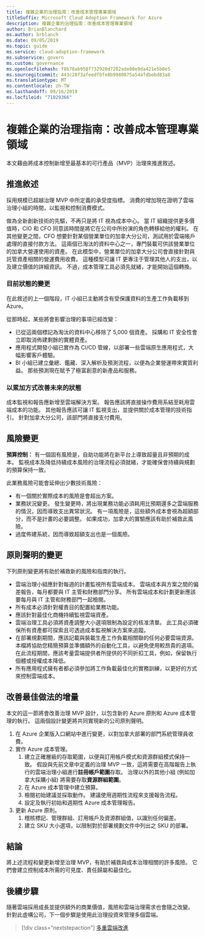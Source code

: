 ```yaml
---
title: 複雜企業的治理指南：改善成本管理專業領域
titleSuffix: Microsoft Cloud Adoption Framework for Azure
description: 複雜企業的治理指南：改善成本管理專業領域
author: BrianBlanchard
ms.author: brblanch
ms.date: 09/05/2019
ms.topic: guide
ms.service: cloud-adoption-framework
ms.subservice: govern
ms.custom: governance
ms.openlocfilehash: f8b78ab958f732920d7282ade80e9da421e5b0e5
ms.sourcegitcommit: 443c28f3afeedfbfe8b9980875a54afdbebd83a8
ms.translationtype: MT
ms.contentlocale: zh-TW
ms.lasthandoff: 09/16/2019
ms.locfileid: "71029366"
---
```

# <a name="governance-guide-for-complex-enterprises-improve-the-cost-management-discipline"></a>複雜企業的治理指南：改善成本管理專業領域

本文藉由將成本控制新增至最基本的可行產品（MVP）治理來推進敘述。

## <a name="advancing-the-narrative"></a>推進敘述

採用規模已超越治理 MVP 中所定義的承受度指標。 消費的增加現在證明了雲端治理小組的時間，以監視和控制消費模式。

做為全新創新技術的先驅，不再只是將 IT 視為成本中心。 當 IT 組織提供更多價值時，CIO 和 CFO 同意該時間是將它在公司中所扮演的角色轉移給他的權利。 在其他變更之間，CFO 想要針對某個營業單位的加拿大分公司，測試用於雲端帳戶處理的直接付款方法。 這兩個已淘汰的資料中心之一，專門裝載可供該營業單位的加拿大營運使用的資產。 在此模型中，營業單位的加拿大分公司會直接針對與託管資產相關的營運費用收費。 這種模型可讓 IT 更專注于管理其他人的支出，以及建立價值的詳細資訊。 不過，成本管理工具必須先就緒，才能開始這個轉換。

### <a name="changes-in-the-current-state"></a>目前狀態的變更

在此敘述的上一個階段，IT 小組已主動將含有受保護資料的生產工作負載移到 Azure。

從那時起，某些將會影響治理的事項已經改變：

- 已從這兩個標記為淘汰的資料中心移除了 5,000 個資產。 採購和 IT 安全性會立即取消佈建剩餘的實體資產。
- 應用程式開發小組已實作為 CI/CD 管線，以部署一些雲端原生應用程式，大幅影響客戶體驗。
- BI 小組已建立彙總、鑑藏、深入解析及預測流程，以便為企業營運帶來實質利益。 那些預測現在賦予了極富創意的新產品和服務。

### <a name="incrementally-improve-the-future-state"></a>以累加方式改善未來的狀態

成本監視和報告應新增至雲端解決方案。 報告應該將直接操作費用系結至耗用雲端成本的功能。 其他報告應該可讓 IT 監視支出，並提供關於成本管理的技術指引。 針對加拿大分公司，該部門將直接支付費用。

## <a name="changes-in-risk"></a>風險變更

**預算控制：** 有一個固有風險是，自助功能將在新平台上導致超量且非預期的成本。 監視成本及降低持續成本風險的治理流程必須就緒，才能確保會持續與規劃的預算保持一致。

此業務風險可能會延伸出少數技術風險：

- 有一個關於實際成本的風險是會超出方案。
- 業務狀況變更。 發生變更時，將出現業務功能必須耗用比預期還多之雲端服務的情況，因而導致支出異常狀況。 有一項風險是，這些額外成本會視為超額部分，而不是計畫的必要調整。 如果成功，加拿大的實驗應該有助於補救此風險。
- 過度佈建系統，因而導致超額支出也是一個風險。

## <a name="changes-to-the-policy-statements"></a>原則聲明的變更

下列原則變更將有助於補救新的風險和指南的執行。

- 雲端治理小組應針對每週的計畫監視所有雲端成本。 雲端成本與方案之間的偏差報告，每月都要與 IT 主管和財務部門分享。 所有雲端成本和計劃更新應該要每月與 IT 主管和財務部門一起檢閱。
- 所有成本必須針對權責目的配置給業務功能。
- 應該針對最佳化商機持續監視雲端資產。
- 雲端治理工具必須將資產調整大小選項限制為設定的核准清單。 此工具必須確保所有資產都可探索且可透過成本監視解決方案來追蹤。
- 在部署規劃期間，應該記載與裝載生產工作負載相關聯的任何必要雲端資源。 本檔將協助您精簡預算並準備額外的自動化工具，以避免使用較昂貴的選項。 在此流程期間，應該考量雲端提供者所提供的不同折扣工具，例如，保留執行個體或授權成本降低。
- 所有應用程式擁有者都必須參加將工作負載最佳化的實務訓練，以更好的方式來控制雲端成本。

## <a name="incremental-improvement-of-the-best-practices"></a>改善最佳做法的增量

本文的這一節將會改善治理 MVP 設計，以包含新的 Azure 原則和 Azure 成本管理的執行。 這兩個設計變更將共同實現新的公司原則聲明。

1. 在 Azure 企業版入口網站中進行變更，以對加拿大部署的部門系統管理員收費。
1. 實作 Azure 成本管理。
    1. 建立正確層級的存取範圍，以便與訂用帳戶模式和資源群組模式保持一致。 假設與先前文章中定義的治理 MVP 一致，這將需要在高階報告上執行的雲端治理小組進行**註冊帳戶範圍**存取。 治理以外的其他小組 (例如加拿大採購小組) 將需要存取**資源群組範圍**。
    1. 在 Azure 成本管理中建立預算。
    1. 檢閱初始建議並採取動作。 建議使用週期性流程來支援報告流程。
    1. 設定及執行初始和週期性 Azure 成本管理報告。
1. 更新 Azure 原則。
    1. 稽核標記、管理群組、訂用帳戶及資源群組值，以識別任何偏差。
    1. 建立 SKU 大小選項，以限制對於部署規劃文件中列出之 SKU 的部署。

## <a name="conclusion"></a>結論

將上述流程和變更新增至治理 MVP，有助於補救與成本治理相關的許多風險。 它們會建立控制成本所需的可見度、責任歸屬和最佳化。

## <a name="next-steps"></a>後續步驟

隨著雲端採用成長並提供額外的商業價值，風險和雲端治理需求也會隨之改變。 針對此虛構公司，下一個步驟是使用此治理投資來管理多個雲端。

> [!div class="nextstepaction"]
> [多重雲端改進](./multicloud-improvement.md)
